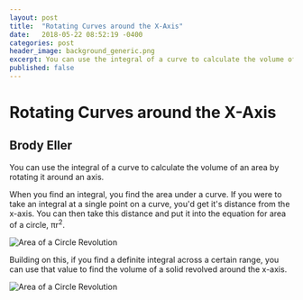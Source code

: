 ```yaml
---
layout: post
title:  "Rotating Curves around the X-Axis"
date:   2018-05-22 08:52:19 -0400
categories: post
header_image: background_generic.png
excerpt: You can use the integral of a curve to calculate the volume of an area by rotating it around an axis.
published: false
---
```


# Rotating Curves around the X-Axis
## Brody Eller

You can use the integral of a curve to calculate the volume of an area by rotating it around an axis.

When you find an integral, you find the area under a curve.  If you were to take an integral at a single point on a curve, you'd get it's distance from the x-axis.  You can then take this distance and put it into the equation for area of a circle, &pi;r<sup>2</sup>.

![Area of a Circle Revolution]({{site.url}}/{{site.images_folder}}/revolutions_gif_1.gif)

Building on this, if you find a definite integral across a certain range, you can use that value to find the volume of a solid revolved around the x-axis.

![Area of a Circle Revolution]({{site.url}}/{{site.images_folder}}/revolutions_gif_2.gif)